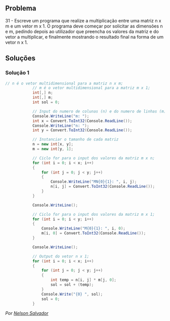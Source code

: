## Problema

31 - Escreve um programa que realize a multiplicação entre uma matriz n x m e um vetor m x 1. O programa deve começar por solicitar as dimensões n e m, pedindo depois ao utilizador que preencha os valores da matriz e do vetor a multiplicar, e finalmente mostrando o resultado final na forma de um vetor n x 1.

## Soluções

### Solução 1

```cs
// n é o vetor multidimensional para a matriz n x m;
            // m é o vetor multidimensional para a matriz m x 1; 
            int[,] n;
            int[,] m;
            int sol = 0;

            // Input do numero de colunas (n) e do numero de linhas (m)
            Console.WriteLine("m: ");
            int x = Convert.ToInt32(Console.ReadLine());
            Console.WriteLine("n: ");
            int y = Convert.ToInt32(Console.ReadLine());

            // Instanciar o tamanho de cada matriz
            n = new int[x, y];
            m = new int[y, 1];

            // Ciclo for para o input dos valores da matriz m x n;
            for (int i = 0; i < x; i++)
            {
                for (int j = 0; j < y; j++)
                {
                    Console.WriteLine("MN{0}{1}: ", i, j);
                    n[i, j] = Convert.ToInt32(Console.ReadLine());
                }
            }

            Console.WriteLine();

            // Ciclo for para o input dos valores da matriz m x 1;
            for (int i = 0; i < y; i++)
            {
                Console.WriteLine("M{0}{1}: ", i, 0);
                m[i, 0] = Convert.ToInt32(Console.ReadLine());
            }

            Console.WriteLine();

            // Output do vetor n x 1;
            for (int i = 0; i < x; i++)
            {
                for (int j = 0; j < y; j++)
                {
                    int temp = n[i, j] * m[j, 0];
                    sol = sol + (temp);
                }
                Console.Write("{0} ", sol);
                sol = 0;
            }
```
*Por [Nelson Salvador](https://github.com/NelsonSalvador)*